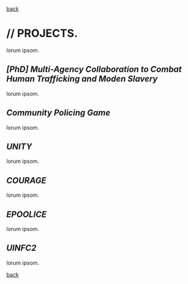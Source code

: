 
[back](./)

# // PROJECTS. 

lorum ipsom. 

## _[PhD] Multi-Agency Collaboration to Combat Human Trafficking and Moden Slavery_

lorum ipsom.

## _Community Policing Game_

lorum ipsom. 

## _UNITY_

lorum ipsom. 

## _COURAGE_

lorum ipsom. 

## _EPOOLICE_ 

lorum ipsom. 

## _UINFC2_

lorum ipsom. 


[back](./)
